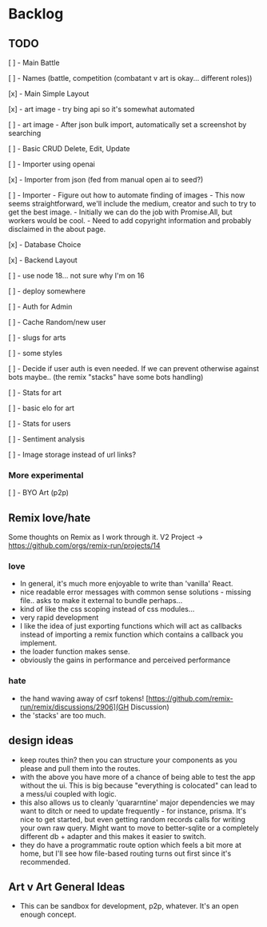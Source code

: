 # Backlog

## TODO

[ ] - Main Battle

[ ] - Names (battle, competition (combatant v art is okay... different roles))

[x] - Main Simple Layout

[x] - art image - try bing api so it's somewhat automated

[ ] - art image - After json bulk import, automatically set a screenshot by searching

[ ] - Basic CRUD Delete, Edit, Update

[ ] - Importer using openai

[x] - Importer from json (fed from manual open ai to seed?)

[ ] - Importer - Figure out how to automate finding of images
    - This now seems straightforward, we'll include the medium, creator and such to try to get the best image.
    - Initially we can do the job with Promise.All, but workers would be cool.
    - Need to add copyright information and probably disclaimed in the about page.

[x] - Database Choice

[x] - Backend Layout 

[ ] - use node 18... not sure why I'm on 16

[ ] - deploy somewhere

[ ] - Auth for Admin

[ ] - Cache Random/new user

[ ] - slugs for arts

[ ] - some styles

[ ] - Decide if user auth is even needed. If we can prevent otherwise against bots maybe.. (the remix "stacks" have some bots handling)

[ ] - Stats for art

[ ] - basic elo for art

[ ] - Stats for users

[ ] - Sentiment analysis

[ ] - Image storage instead of url links?

### More experimental

[ ] - BYO Art (p2p)

## Remix love/hate

Some thoughts on Remix as I work through it.
V2 Project -> https://github.com/orgs/remix-run/projects/14

### love

- In general, it's much more enjoyable to write than 'vanilla' React.
- nice readable error messages with common sense solutions - missing file.. asks to make it external to bundle perhaps...
- kind of like the css scoping instead of css modules...
- very rapid development
- I like the idea of just exporting functions which will act as callbacks instead of importing a remix function which contains a callback you implement.
- the loader function makes sense.
- obviously the gains in performance and perceived performance

### hate

- the hand waving away of csrf tokens!
[https://github.com/remix-run/remix/discussions/2906](GH Discussion)
- the 'stacks' are too much.

## design ideas

- keep routes thin? then you can structure your components as you please and pull them into the routes.
- with the above you have more of a chance of being able to test the app without the ui. This is big because "everything is colocated" can lead to a mess/ui coupled with logic.
- this also allows us to cleanly 'quararntine' major dependencies we may want to ditch or need to update frequently - for instance, prisma. It's nice to get started, but even getting random records calls for writing your own raw query. Might want to move to better-sqlite or a completely different db + adapter and this makes it easier to switch.
- they do have a programmatic route option which feels a bit more at home, but I'll see how file-based routing turns out first since it's recommended.

## Art v Art General Ideas

- This can be sandbox for development, p2p, whatever. It's an open enough concept.
